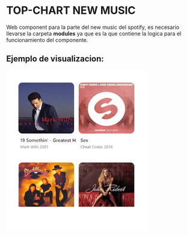 # TOP-CHART NEW MUSIC 

Web component para la parte del new music del spotify, es necesario llevarse la carpeta **modules** ya que es la que contiene la logica para el funcionamiento del componente. 

## Ejemplo de visualizacion: 

![gif sobre el componente](https://github.com/JoelRamos22/Spotify/blob/main/src/assets/new-music.gif)